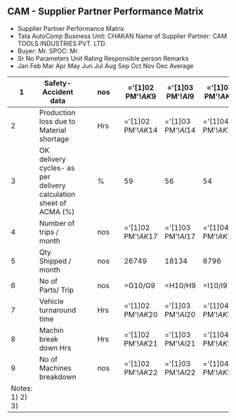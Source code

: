 ## CAM - Supplier Partner Performance Matrix

- Supplier Partner Performance Matrix
- Tata AutoComp Business Unit: CHAKAN Name of Supplier Partner:  CAM TOOLS INDUSTRIES PVT. LTD.
- Buyer: Mr. SPOC: Mr.
- Sr No Parameters Unit Rating  Responsible person Remarks
- Jan Feb Mar Apr May Jun Jul Aug Sep Oct Nov Dec Average  

| 1 | Safety- Accident data |  |  | nos |  | ='[1]02 PM'!$AK$9 | ='[1]03 PM'!$AI$9 | ='[1]04 PM'!$AK$9 | ='[1]05 PM'!$AK$9 | ='[2]05 PM'!$AK$9 |  |  |  |  |  |  | =AVERAGE(F6:Q6) |  |  |  |
| --- | --- | --- | --- | --- | --- | --- | --- | --- | --- | --- | --- | --- | --- | --- | --- | --- | --- | --- | --- | --- |
| 2 | Production loss due to Material shortage |  |  | Hrs |  | ='[1]02 PM'!$AK$14 | ='[1]03 PM'!$AI$14 | ='[1]04 PM'!$AK$14 | ='[1]05 PM'!$AK$14 | ='[2]05 PM'!$AK$9 |  |  |  |  |  |  | =AVERAGE(F7:Q7) |  |  | overall |
| 3 | OK delivery cycles- as per delivery calculation sheet of ACMA (%) |  |  | % |  | 59 | 56 | 54 | 54 | 80 |  |  |  |  |  |  | =AVERAGE(F8:Q8) |  |  |  |
| 4 | Number of trips / month |  |  | nos |  | ='[1]02 PM'!$AK$17 | ='[1]03 PM'!$AI$17 | ='[1]04 PM'!$AK$17 | ='[1]05 PM'!$AK$17 | 19 |  |  |  |  |  |  | =AVERAGE(F9:Q9) |  |  |  |
| 5 | Qty Shipped / month |  |  | nos |  | 26749 | 18134 | 8796 | 13048 | 13899 |  |  |  |  |  |  | =AVERAGE(F10:Q10) |  |  |  |
| 6 | No of Parts/ Trip |  |  | nos |  | =G10/G9 | =H10/H9 | =I10/I9 | =J10/J9 | =K10/K9 |  |  |  |  |  |  | =AVERAGE(F11:Q11) |  |  |  |
| 7 | Vehicle turnaround time |  |  | Hrs |  | ='[1]02 PM'!$AK$20 | ='[1]03 PM'!$AI$20 | ='[1]04 PM'!$AK$20 | ='[1]05 PM'!$AK$20 | ='[2]06 PM'!AJ20 |  |  |  |  |  |  | =AVERAGE(F12:Q12) |  |  |  |
| 8 | Machin break down Hrs |  |  | Hrs |  | ='[1]02 PM'!$AK$21 | ='[1]03 PM'!$AI$21 | ='[1]04 PM'!$AK$21 | ='[1]05 PM'!$AK$21 | ='[2]06 PM'!AJ21 |  |  |  |  |  |  | =AVERAGE(F13:Q13) |  |  | overall |
| 9 | No of Machines breakdown |  |  | nos |  | ='[1]02 PM'!$AK$22 | ='[1]03 PM'!$AI$22 | ='[1]04 PM'!$AK$22 | ='[1]05 PM'!$AK$22 | ='[2]06 PM'!AJ22 |  |  |  |  |  |  | =AVERAGE(F14:Q14) |  |  | overall |
| Notes: 1) 2) 3) |  |  |  |  |  |  |  |  |  |  |  |  |  |  |  |  |  |  |  |  |
